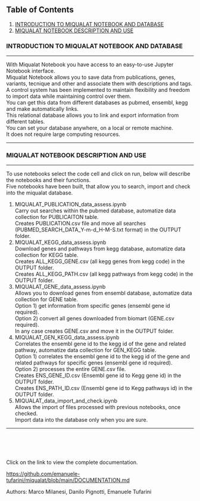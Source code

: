 
## Table of Contents <br>
1. [INTRODUCTION TO MIQUALAT NOTEBOOK AND DATABASE](#INTRODUCTION-TO-MIQUALAT-NOTEBOOK-AND-DATABASE) <br>
2. [MIQUALAT NOTEBOOK DESCRIPTION AND USE](#MIQUALAT-NOTEBOOK-DESCRIPTION-AND-USE) <br>
### INTRODUCTION TO MIQUALAT NOTEBOOK AND DATABASE <br>
***
With Miqualat Notebook you have access to an easy-to-use Jupyter Notebook interface. <br> 
Miqualat Notebook allows you to save data from publications, genes, variants, tecnique and other and associate them with descriptions and tags. <br> 
A control system has been implemented to maintain flexibility and freedom to import data while maintaining control over them. <br>
You can get this data from different databases as pubmed, ensembl, kegg and make automatically links. <br>
This relational database allows you to link and export information from different tables. <br>
You can set your database anywhere, on a local or remote machine. <br>
It does not require large computing resources. <br>
***
### MIQUALAT NOTEBOOK DESCRIPTION AND USE <br>
***
To use notebooks select the code cell and click on run, below will describe the notebooks and their functions. <br>
Five notebooks have been built, that allow you to search, import and check into the miqualat database. <br>
1) MIQUALAT_PUBLICATION_data_assess.ipynb <br>
Carry out searches within the pubmed database, automatize data collection for PUBLICAITON table. <br>
Creates PUBLICATION.csv file and move all searches (PUBMED_SEARCH_DATA_Y-m-d_H-M-S.txt format) in the OUTPUT folder. <br>
2) MIQUALAT_KEGG_data_assess.ipynb  <br>
Download genes and pathways from kegg database, automatize data collection for KEGG table. <br>
Creates ALL_KEGG_GENE.csv (all kegg genes from <org> kegg code) in the OUTPUT folder. <br>
Creates ALL_KEGG_PATH.csv (all kegg pathways from <org> kegg code) in the OUTPUT folder. <br>
3) MIQUALAT_GENE_data_assess.ipynb  <br>
Allows you to download genes from ensembl database, automatize data collection for GENE table. <br>
Option 1) get information from specific genes (ensembl gene id required). <br>
Option 2) convert all genes downloaded from biomart (GENE.csv required). <br>
In any case  creates GENE.csv and move it in the OUTPUT folder. <br>
4) MIQUALAT_GEN_KEGG_data_assess.ipynb  <br>
Correlates the ensembl gene id to the kegg id of the gene and related pathway, automatize data collection for GEN_KEGG table. <br>
Option 1) correlates the ensembl gene id to the kegg id of the gene and related pathways for specific genes (ensembl gene id required). <br>
Option 2) processes the entire GENE.csv file. <br>
Creates ENS_GENE_ID.csv (Ensembl gene id to Kegg gene id) in the OUTPUT folder. <br>
Creates ENS_PATH_ID.csv (Ensembl gene id to Kegg pathways id) in the OUTPUT folder. <br>
5) MIQUALAT_data_import_and_check.ipynb  <br>
Allows the import of files processed with previous notebooks, once checked. <br>
Import data into the database only when you are sure. <br>
***

<br>
<br>
<br>
<br>
Click on the link to view the complete documentation. <br>

https://github.com/emanuele-tufarini/miqualat/blob/main/DOCUMENTATION.md <br>

Authors: Marco Milanesi, Danilo Pignotti, Emanuele Tufarini <br>
